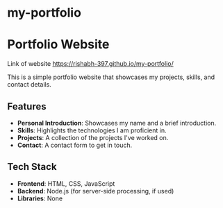 # my-portfolio
# Portfolio Website
Link of website https://rishabh-397.github.io/my-portfolio/

This is a simple portfolio website that showcases my projects, skills, and contact details.

## Features
- **Personal Introduction**: Showcases my name and a brief introduction.
- **Skills**: Highlights the technologies I am proficient in.
- **Projects**: A collection of the projects I've worked on.
- **Contact**: A contact form to get in touch.

## Tech Stack
- **Frontend**: HTML, CSS, JavaScript
- **Backend**: Node.js (for server-side processing, if used)
- **Libraries**: None
